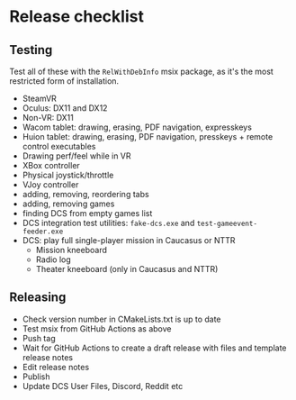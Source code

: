 # Release checklist

## Testing

Test all of these with the `RelWithDebInfo` msix package, as it's the most restricted form of installation.

* SteamVR
* Oculus: DX11 and DX12
* Non-VR: DX11
* Wacom tablet: drawing, erasing, PDF navigation, expresskeys
* Huion tablet: drawing, erasing, PDF navigation, presskeys + remote control executables
* Drawing perf/feel while in VR
* XBox controller
* Physical joystick/throttle
* VJoy controller
* adding, removing, reordering tabs
* adding, removing games
* finding DCS from empty games list
* DCS integration test utilities: `fake-dcs.exe` and `test-gameevent-feeder.exe`
* DCS: play full single-player mission in Caucasus or NTTR
  * Mission kneeboard
  * Radio log
  * Theater kneeboard (only in Caucasus and NTTR)

## Releasing

* Check version number in CMakeLists.txt is up to date
* Test msix from GitHub Actions as above
* Push tag
* Wait for GitHub Actions to create a draft release with files and template release notes
* Edit release notes
* Publish
* Update DCS User Files, Discord, Reddit etc
